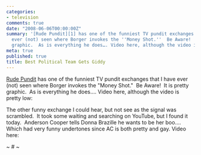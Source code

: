 ```yaml
---
categories:
- television
comments: true
date: "2008-06-06T00:00:00Z"
summary: '[Rude Pundit][1] has one of the funniest TV pundit exchanges that I have
  ever (not) seen where Borger invokes the ''Money Shot.''  Be Aware!  It is pretty
  graphic.  As is everything he does…. Video here, although the video is pretty low:'
meta: true
published: true
title: Best Political Team Gets Giddy
---
```


[Rude Pundit][1] has one of the funniest TV pundit exchanges that I have ever (not) seen where Borger invokes the "Money Shot."  Be Aware!  It is pretty graphic.  As is everything he does…. Video here, although the video is pretty low:

 [1]: http://rudepundit.blogspot.com/2008/06/great-moments-in-punditry-jack-cafferty.html 

[][2] 
The other funny exchange I could hear, but not see as the signal was scrambled.  It took some waiting and searching on YouTube, but I found it today.  Anderson Cooper tells Donna Brazille he wants to be her boo….  Which had very funny undertones since AC is both pretty and gay. Video here: 

[][3][][3] 
~ # ~

 [2]: http://www.youtube.com/v/DF0QtK6zWC4&hl=en "Click here to block this object with Adblock Plus"
 [3]: http://www.youtube.com/v/vxUaWUz9VcI&hl=en "Click here to block this object with Adblock Plus"